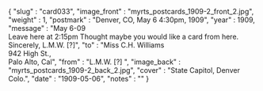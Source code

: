 {
  "slug" : "card033",
  "image_front" : "myrts_postcards_1909-2_front_2.jpg",
  "weight" : 1,
  "postmark" : "Denver, CO, May 6 4:30pm, 1909",
  "year" : 1909,
  "message" : "May 6-09<br>Leave here at 2:15pm Thought maybe you would like a card from here. Sincerely, L.M.W. [?]",
  "to" : "Miss C.H. Williams<br> 942 High St.,<br>Palo Alto, Cal",
  "from" : "L.M.W. [?] ",
  "image_back" : "myrts_postcards_1909-2_back_2.jpg",
  "cover" : "State Capitol, Denver Colo.",
  "date" : "1909-05-06",
  "notes" : ""
}
